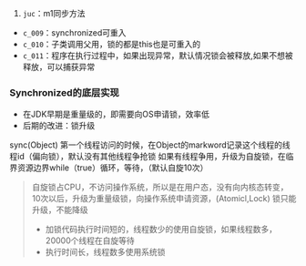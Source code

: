 1. `juc`：m1同步方法

- `c_009`：synchronized可重入
- `c_010`：子类调用父用，锁的都是this也是可重入的
- `c_011`：程序在执行过程中，如果出现异常，默认情况锁会被释放,如果不想被释放，可以捕获异常


### Synchronized的底层实现
- 在JDK早期是重量级的，即需要向OS申请锁，效率低
- 后期的改进：锁升级

sync(Object)
第一个线程访问的时候，在Object的markword记录这个线程的线程id（偏向锁），默认没有其他线程争抢锁
如果有线程争用，升级为自旋锁，在临界资源边界while（true）循环，等待，（默认自旋10次）
> 自旋锁占CPU，不访问操作系统，所以是在用户态，没有向内核态转变，
10次以后，升级为重量级锁，向操作系统申请资源，(Atomicl,Lock)
> 锁只能升级，不能降级
>
> - 加锁代码执行时间短的，线程数少的使用自旋锁，如果线程数多，20000个线程在自旋等待
> - 执行时间长，线程数多使用系统锁
>

